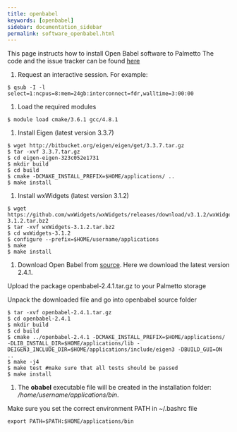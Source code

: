 ```yaml
---
title: openbabel
keywords: [openbabel]
sidebar: documentation_sidebar
permalink: software_openbabel.html
---
```


This page instructs how to install Open Babel software to Palmetto
The code and the issue tracker can be found [here](https://openbabel.org/docs/dev/Installation/install.html)

1. Request an interactive session. For example:

  ```
  $ qsub -I -l select=1:ncpus=8:mem=24gb:interconnect=fdr,walltime=3:00:00
  ```

1. Load the required modules

  ```
  $ module load cmake/3.6.1 gcc/4.8.1 
  ```

1. Install Eigen (latest version 3.3.7)

  ```
  $ wget http://bitbucket.org/eigen/eigen/get/3.3.7.tar.gz
  $ tar -xvf 3.3.7.tar.gz
  $ cd eigen-eigen-323c052e1731
  $ mkdir build
  $ cd build
  $ cmake -DCMAKE_INSTALL_PREFIX=$HOME/applications/ ..
  $ make install
  ```
  
1. Install wxWidgets (latest version 3.1.2)
  
  ```
  $ wget https://github.com/wxWidgets/wxWidgets/releases/download/v3.1.2/wxWidgets-3.1.2.tar.bz2
  $ tar -xvf wxWidgets-3.1.2.tar.bz2
  $ cd wxWidgets-3.1.2
  $ configure --prefix=$HOME/username/applications
  $ make
  $ make install
  
  ```

1. Download Open Babel from [source](https://sourceforge.net/projects/openbabel/files/openbabel/2.4.1/openbabel-2.4.1.tar.gz/download).
Here we download the latest version 2.4.1.

Upload the package openbabel-2.4.1.tar.gz to your Palmetto storage

Unpack the downloaded file and go into openbabel source folder

  ```
  $ tar -xvf openbabel-2.4.1.tar.gz
  $ cd openbabel-2.4.1
  $ mkdir build
  $ cd build
  $ cmake ../openbabel-2.4.1 -DCMAKE_INSTALL_PREFIX=$HOME/applications/ -DLIB_INSTALL_DIR=$HOME/applications/lib -DEIGEN3_INCLUDE_DIR=$HOME/applications/include/eigen3 -DBUILD_GUI=ON ..
  $ make -j4
  $ make test #make sure that all tests should be passed
  $ make install   
  ```
   
1. The **obabel** executable file will be created in the installation folder: */home/username/applications/bin*.

Make sure you set the correct environment PATH in ~/.bashrc file

  ```
  export PATH=$PATH:$HOME/applications/bin
  ```
  
